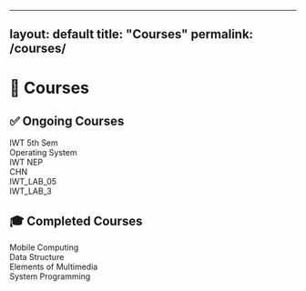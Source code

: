
---
layout: default
title: "Courses"
permalink: /courses/
---

# 📘 Courses

## ✅ Ongoing Courses
<div class="course-grid">
  <div class="course-tile">IWT 5th Sem</div>
  <div class="course-tile">Operating System</div>
  <div class="course-tile">IWT NEP</div>
  <div class="course-tile">CHN</div>
  <div class="course-tile">IWT_LAB_05</div>
  <div class="course-tile">IWT_LAB_3</div>
</div>

## 🎓 Completed Courses
<div class="course-grid">
  <div class="course-tile">Mobile Computing</div>
  <div class="course-tile">Data Structure</div>
  <div class="course-tile">Elements of Multimedia</div>
  <div class="course-tile">System Programming</div>
</div>
